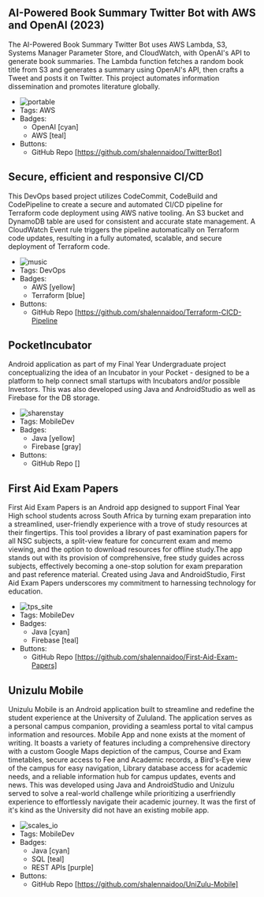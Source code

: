 ## AI-Powered Book Summary Twitter Bot with AWS and OpenAI (2023)
The AI-Powered Book Summary Twitter Bot uses AWS Lambda, S3, Systems Manager Parameter Store, and CloudWatch, with OpenAI's API to generate book summaries. The Lambda function fetches a random book title from S3 and generates a summary using OpenAI's API, then crafts a Tweet and posts it on Twitter. This project automates information dissemination and promotes literature globally.
- ![portable](/portfolio/assets/portable.png)
- Tags: AWS
- Badges:
  - OpenAI [cyan]
  - AWS [teal]
- Buttons:
  - GitHub Repo [https://github.com/shalennaidoo/TwitterBot]

## Secure, efficient and responsive CI/CD
This DevOps based project utilizes CodeCommit, CodeBuild and CodePipeline to create a secure and automated CI/CD pipeline for Terraform code deployment using AWS native tooling. An S3 bucket and DynamoDB table are used for consistent and accurate state management. A CloudWatch Event rule triggers the pipeline automatically on Terraform code updates, resulting in a fully automated, scalable, and secure deployment of Terraform code.
- ![music](/portfolio/assets/music.png)
- Tags: DevOps
- Badges:
  - AWS [yellow]
  - Terraform [blue]
- Buttons:
  - GitHub Repo [https://github.com/shalennaidoo/Terraform-CICD-Pipeline

## PocketIncubator
Android application as part of my Final Year Undergraduate project conceptualizing the idea of an Incubator in your Pocket - designed to be a platform to help connect small startups with Incubators and/or possible Investors. This was also developed using Java and AndroidStudio as well as Firebase for the DB storage.
- ![sharenstay](/portfolio/assets/sharenstay.png)
- Tags: MobileDev
- Badges:
  - Java [yellow]
  - Firebase [gray]
- Buttons:
  - GitHub Repo []

## First Aid Exam Papers
First Aid Exam Papers is an Android app designed to support Final Year High school students across South Africa by turning exam preparation into a streamlined, user-friendly experience with a trove of study resources at their fingertips. This tool provides a library of past examination papers for all NSC subjects, a split-view feature for concurrent exam and memo viewing, and the option to download resources for offline study.The app stands out with its provision of comprehensive, free study guides across subjects, effectively becoming a one-stop solution for exam preparation and past reference material. Created using Java and AndroidStudio, First Aid Exam Papers underscores my commitment to harnessing technology for education.
- ![tps_site](/portfolio/assets/tps_site.png)
- Tags: MobileDev
- Badges:
  - Java [cyan]
  - Firebase [teal]
- Buttons:
  - GitHub Repo [https://github.com/shalennaidoo/First-Aid-Exam-Papers]

## Unizulu Mobile
Unizulu Mobile is an Android application built to streamline and redefine the student experience at the University of Zululand. The application serves as a personal campus companion, providing a seamless portal to vital campus information and resources. Mobile App and none exists at the moment of writing. It boasts a variety of features including a comprehensive directory with a custom Google Maps depiction of the campus, Course and Exam timetables, secure access to Fee and Academic records, a Bird's-Eye view of the campus for easy navigation, Library database access for academic needs, and a reliable information hub for campus updates, events and news. This was developed using Java and AndroidStudio and Unizulu served to solve a real-world challenge while prioritizing a userfriendly experience to effortlessly navigate their academic journey. It was the first of it's kind as the University did not have an existing mobile app.
- ![scales_io](/portfolio/assets/scales_io.png)
- Tags: MobileDev
- Badges:
  - Java [cyan]
  - SQL [teal]
  - REST APIs [purple]
- Buttons:
  - GitHub Repo [https://github.com/shalennaidoo/UniZulu-Mobile]